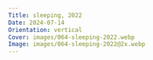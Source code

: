 ```yaml
---
Title: sleeping, 2022
Date: 2024-07-14
Orientation: vertical
Cover: images/064-sleeping-2022.webp
Image: images/064-sleeping-2022@2x.webp
---
```

